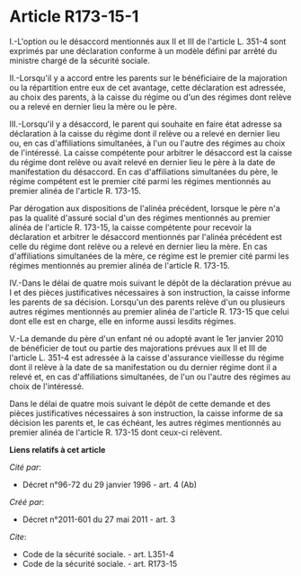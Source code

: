 # Article R173-15-1

I.-L'option ou le désaccord mentionnés aux II et III de l'article L. 351-4 sont exprimés par une déclaration conforme à un
modèle défini par arrêté du ministre chargé de la sécurité sociale. 

II.-Lorsqu'il y a accord entre les parents sur le bénéficiaire de la majoration ou la répartition entre eux de cet avantage,
cette déclaration est adressée, au choix des parents, à la caisse du régime ou d'un des régimes dont relève ou a relevé en
dernier lieu la mère ou le père. 

III.-Lorsqu'il y a désaccord, le parent qui souhaite en faire état adresse sa déclaration à la caisse du régime dont il
relève ou a relevé en dernier lieu ou, en cas d'affiliations simultanées, à l'un ou l'autre des régimes au choix de
l'intéressé. La caisse compétente pour arbitrer le désaccord est la caisse du régime dont relève ou avait relevé en dernier
lieu le père à la date de manifestation du désaccord. En cas d'affiliations simultanées du père, le régime compétent est le
premier cité parmi les régimes mentionnés au premier alinéa de l'article R. 173-15. 

Par dérogation aux dispositions de l'alinéa précédent, lorsque le père n'a pas la qualité d'assuré social d'un des régimes
mentionnés au premier alinéa de l'article R. 173-15, la caisse compétente pour recevoir la déclaration et arbitrer le
désaccord mentionnés par l'alinéa précédent est celle du régime dont relève ou a relevé en dernier lieu la mère. En cas
d'affiliations simultanées de la mère, ce régime est le premier cité parmi les régimes mentionnés au premier alinéa de
l'article R. 173-15. 

IV.-Dans le délai de quatre mois suivant le dépôt de la déclaration prévue au I et des pièces justificatives nécessaires à
son instruction, la caisse informe les parents de sa décision. Lorsqu'un des parents relève d'un ou plusieurs autres régimes
mentionnés au premier alinéa de l'article R. 173-15 que celui dont elle est en charge, elle en informe aussi lesdits
régimes. 

V.-La demande du père d'un enfant né ou adopté avant le 1er janvier 2010 de bénéficier de tout ou partie des majorations
prévues aux II et III de l'article L. 351-4 est adressée à la caisse d'assurance vieillesse du régime dont il relève à la
date de sa manifestation ou du dernier régime dont il a relevé et, en cas d'affiliations simultanées, de l'un ou l'autre des
régimes au choix de l'intéressé. 

Dans le délai de quatre mois suivant le dépôt de cette demande et des pièces justificatives nécessaires à son instruction, la
caisse informe de sa décision les parents et, le cas échéant, les autres régimes mentionnés au premier alinéa de l'article R.
173-15 dont ceux-ci relèvent.

**Liens relatifs à cet article**

_Cité par_:

  - Décret n°96-72 du 29 janvier 1996 - art. 4 (Ab)

_Créé par_:

  - Décret n°2011-601 du 27 mai 2011 - art. 3

_Cite_:

  - Code de la sécurité sociale. - art. L351-4
  - Code de la sécurité sociale. - art. R173-15

